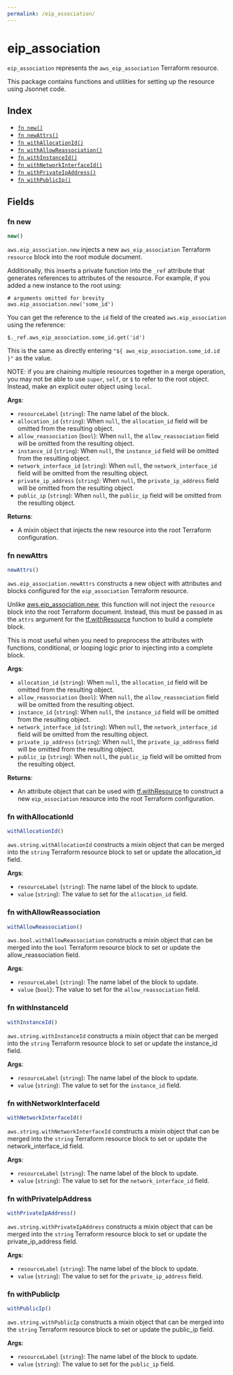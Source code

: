 ```yaml
---
permalink: /eip_association/
---
```


# eip_association

`eip_association` represents the `aws_eip_association` Terraform resource.



This package contains functions and utilities for setting up the resource using Jsonnet code.


## Index

* [`fn new()`](#fn-new)
* [`fn newAttrs()`](#fn-newattrs)
* [`fn withAllocationId()`](#fn-withallocationid)
* [`fn withAllowReassociation()`](#fn-withallowreassociation)
* [`fn withInstanceId()`](#fn-withinstanceid)
* [`fn withNetworkInterfaceId()`](#fn-withnetworkinterfaceid)
* [`fn withPrivateIpAddress()`](#fn-withprivateipaddress)
* [`fn withPublicIp()`](#fn-withpublicip)

## Fields

### fn new

```ts
new()
```


`aws.eip_association.new` injects a new `aws_eip_association` Terraform `resource`
block into the root module document.

Additionally, this inserts a private function into the `_ref` attribute that generates references to attributes of the
resource. For example, if you added a new instance to the root using:

    # arguments omitted for brevity
    aws.eip_association.new('some_id')

You can get the reference to the `id` field of the created `aws.eip_association` using the reference:

    $._ref.aws_eip_association.some_id.get('id')

This is the same as directly entering `"${ aws_eip_association.some_id.id }"` as the value.

NOTE: if you are chaining multiple resources together in a merge operation, you may not be able to use `super`, `self`,
or `$` to refer to the root object. Instead, make an explicit outer object using `local`.

**Args**:
  - `resourceLabel` (`string`): The name label of the block.
  - `allocation_id` (`string`):  When `null`, the `allocation_id` field will be omitted from the resulting object.
  - `allow_reassociation` (`bool`):  When `null`, the `allow_reassociation` field will be omitted from the resulting object.
  - `instance_id` (`string`):  When `null`, the `instance_id` field will be omitted from the resulting object.
  - `network_interface_id` (`string`):  When `null`, the `network_interface_id` field will be omitted from the resulting object.
  - `private_ip_address` (`string`):  When `null`, the `private_ip_address` field will be omitted from the resulting object.
  - `public_ip` (`string`):  When `null`, the `public_ip` field will be omitted from the resulting object.

**Returns**:
- A mixin object that injects the new resource into the root Terraform configuration.


### fn newAttrs

```ts
newAttrs()
```


`aws.eip_association.newAttrs` constructs a new object with attributes and blocks configured for the `eip_association`
Terraform resource.

Unlike [aws.eip_association.new](#fn-new), this function will not inject the `resource`
block into the root Terraform document. Instead, this must be passed in as the `attrs` argument for the
[tf.withResource](https://github.com/tf-libsonnet/core/tree/main/docs#fn-withresource) function to build a complete block.

This is most useful when you need to preprocess the attributes with functions, conditional, or looping logic prior to
injecting into a complete block.

**Args**:
  - `allocation_id` (`string`):  When `null`, the `allocation_id` field will be omitted from the resulting object.
  - `allow_reassociation` (`bool`):  When `null`, the `allow_reassociation` field will be omitted from the resulting object.
  - `instance_id` (`string`):  When `null`, the `instance_id` field will be omitted from the resulting object.
  - `network_interface_id` (`string`):  When `null`, the `network_interface_id` field will be omitted from the resulting object.
  - `private_ip_address` (`string`):  When `null`, the `private_ip_address` field will be omitted from the resulting object.
  - `public_ip` (`string`):  When `null`, the `public_ip` field will be omitted from the resulting object.

**Returns**:
  - An attribute object that can be used with [tf.withResource](https://github.com/tf-libsonnet/core/tree/main/docs#fn-withresource) to construct a new `eip_association` resource into the root Terraform configuration.


### fn withAllocationId

```ts
withAllocationId()
```

`aws.string.withAllocationId` constructs a mixin object that can be merged into the `string`
Terraform resource block to set or update the allocation_id field.



**Args**:
  - `resourceLabel` (`string`): The name label of the block to update.
  - `value` (`string`): The value to set for the `allocation_id` field.


### fn withAllowReassociation

```ts
withAllowReassociation()
```

`aws.bool.withAllowReassociation` constructs a mixin object that can be merged into the `bool`
Terraform resource block to set or update the allow_reassociation field.



**Args**:
  - `resourceLabel` (`string`): The name label of the block to update.
  - `value` (`bool`): The value to set for the `allow_reassociation` field.


### fn withInstanceId

```ts
withInstanceId()
```

`aws.string.withInstanceId` constructs a mixin object that can be merged into the `string`
Terraform resource block to set or update the instance_id field.



**Args**:
  - `resourceLabel` (`string`): The name label of the block to update.
  - `value` (`string`): The value to set for the `instance_id` field.


### fn withNetworkInterfaceId

```ts
withNetworkInterfaceId()
```

`aws.string.withNetworkInterfaceId` constructs a mixin object that can be merged into the `string`
Terraform resource block to set or update the network_interface_id field.



**Args**:
  - `resourceLabel` (`string`): The name label of the block to update.
  - `value` (`string`): The value to set for the `network_interface_id` field.


### fn withPrivateIpAddress

```ts
withPrivateIpAddress()
```

`aws.string.withPrivateIpAddress` constructs a mixin object that can be merged into the `string`
Terraform resource block to set or update the private_ip_address field.



**Args**:
  - `resourceLabel` (`string`): The name label of the block to update.
  - `value` (`string`): The value to set for the `private_ip_address` field.


### fn withPublicIp

```ts
withPublicIp()
```

`aws.string.withPublicIp` constructs a mixin object that can be merged into the `string`
Terraform resource block to set or update the public_ip field.



**Args**:
  - `resourceLabel` (`string`): The name label of the block to update.
  - `value` (`string`): The value to set for the `public_ip` field.
